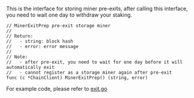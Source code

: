 This is the interface for storing miner pre-exits, after calling this interface, you need to wait one day to withdraw your staking.

```golang
// MinerExitPrep pre-exit storage miner
//
// Return:
//   - string: block hash
//   - error: error message
//
// Note:
//   - after pre-exit, you need to wait for one day before it will automatically exit
//   - cannot register as a storage miner again after pre-exit
func (c *ChainClient) MinerExitPrep() (string, error)
```

For example code, please refer to [exit.go](https://github.com/CESSProject/cess-miner/blob/main/cmd/console/exit.go)